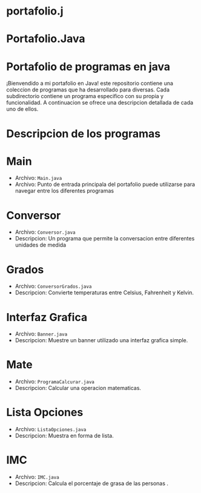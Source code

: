 # portafolio.j
# Portafolio.Java

# Portafolio de programas en java 
¡Bienvendido a mi portafolio en Java! este repositorio contiene una coleccion de programas que ha desarrollado para diversas. Cada subdirectorio contiene un programa especifico con su propia y funcionalidad. A continuacion se ofrece una descripcion detallada de cada uno de ellos.

# Descripcion de los programas 

# Main 
* Archivo: `Main.java`
* Archivo: Punto de entrada principala del portafolio puede utilizarse para navegar entre los diferentes programas 

# Conversor 
* Archivo: `Conversor.java`
* Descripcion: Un programa que permite la conversacion entre diferentes unidades de medida 

# Grados
* Archivo: `ConversorGrados.java`
* Descripcion: Convierte temperaturas entre Celsius, Fahrenheit y Kelvin.

# Interfaz Grafica
* Archivo: `Banner.java`
* Descripcion: Muestre un banner utilizado una interfaz grafica simple.

# Mate
*  Archivo: `ProgramaCalcurar.java`
*  Descripcion: Calcular una operacion matematicas.

# Lista Opciones
*  Archivo: `ListaOpciones.java`
*  Descripcion: Muestra en forma de lista.

# IMC
* Archivo: `IMC.java`
* Descripcion: Calcula el porcentaje de grasa de las personas .

